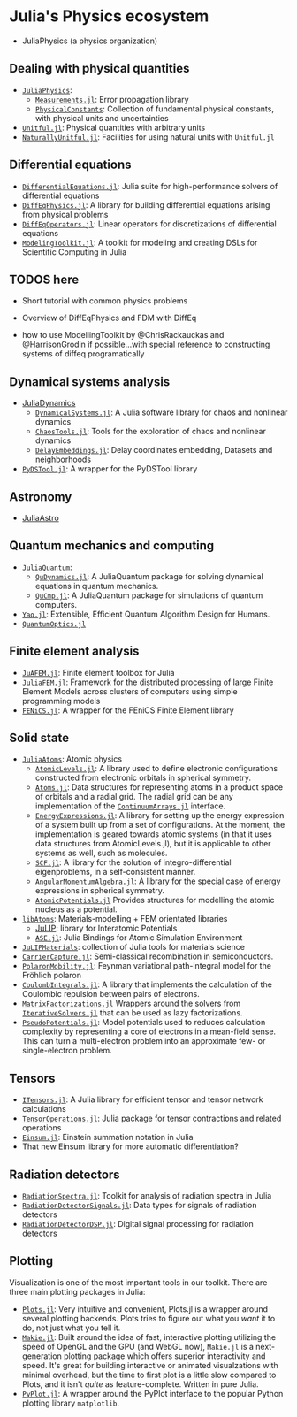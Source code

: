 # Julia's Physics ecosystem

- JuliaPhysics (a physics organization)

## Dealing with physical quantities

- [`JuliaPhysics`](https://github.com/JuliaPhysics/):
  - [`Measurements.jl`](https://github.com/JuliaPhysics/Measurements.jl): Error
    propagation library
  - [`PhysicalConstants`](https://github.com/JuliaPhysics/PhysicalConstants.jl):
    Collection of fundamental physical constants, with physical units and
    uncertainties
- [`Unitful.jl`](https://github.com/PainterQubits/Unitful.jl): Physical
  quantities with arbitrary units
- [`NaturallyUnitful.jl`](https://github.com/MasonProtter/NaturallyUnitful.jl):
  Facilities for using natural units with `Unitful.jl`

## Differential equations

- [`DifferentialEquations.jl`](https://github.com/JuliaDiffEq/DifferentialEquations.jl):
  Julia suite for high-performance solvers of differential equations
- [`DiffEqPhysics.jl`](https://github.com/JuliaDiffEq/DiffEqPhysics.jl): A
  library for building differential equations arising from physical problems
- [`DiffEqOperators.jl`](https://github.com/JuliaDiffEq/DiffEqOperators.jl/):
  Linear operators for discretizations of differential equations
- [`ModelingToolkit.jl`](https://github.com/JuliaDiffEq/ModelingToolkit.jl): A
  toolkit for modeling and creating DSLs for Scientific Computing in Julia

## TODOS here

- Short tutorial with common physics problems
- Overview of DiffEqPhysics and FDM with DiffEq

- how to use ModellingToolkit by @ChrisRackauckas and @HarrisonGrodin if possible...with special reference to constructing systems of diffeq programatically

## Dynamical systems analysis

- [JuliaDynamics](https://github.com/JuliaDynamics)
  - [`DynamicalSystems.jl`](https://github.com/JuliaDynamics/DynamicalSystems.jl):
    A Julia software library for chaos and nonlinear dynamics
  - [`ChaosTools.jl`](https://github.com/JuliaDynamics/ChaosTools.jl): Tools for
    the exploration of chaos and nonlinear dynamics
  - [`DelayEmbeddings.jl`](https://github.com/JuliaDynamics/DelayEmbeddings.jl):
    Delay coordinates embedding, Datasets and neighborhoods
- [`PyDSTool.jl`](https://github.com/JuliaDiffEq/PyDSTool.jl): A wrapper for the
  PyDSTool library


## Astronomy

- [JuliaAstro](https://github.com/JuliaAstro)

## Quantum mechanics and computing

- [`JuliaQuantum`](https://github.com/JuliaQuantum):
  - [`QuDynamics.jl`](https://github.com/JuliaQuantum/QuDynamics.jl): A
    JuliaQuantum package for solving dynamical equations in quantum mechanics.
  - [`QuCmp.jl`](https://github.com/JuliaQuantum/QuCmp.jl): A JuliaQuantum
    package for simulations of quantum computers.
- [`Yao.jl`](https://github.com/QuantumBFS/Yao.jl): Extensible, Efficient
  Quantum Algorithm Design for Humans.
- [`QuantumOptics.jl`](https://github.com/qojulia/QuantumOptics.jl)

## Finite element analysis

- [`JuAFEM.jl`](https://github.com/KristofferC/JuAFEM.jl): Finite element
  toolbox for Julia
- [`JuliaFEM.jl`](https://github.com/JuliaFEM/JuliaFEM.jl): Framework for the
  distributed processing of large Finite Element Models across clusters of
  computers using simple programming models
- [`FENiCS.jl`](https://github.com/JuliaDiffEq/FEniCS.jl): A wrapper for the
  FEniCS Finite Element library

## Solid state

- [`JuliaAtoms`](https://github.com/JuliaAtoms/): Atomic physics
  - [`AtomicLevels.jl`](https://github.com/JuliaAtoms/AtomicLevels.jl): A
    library used to define electronic configurations constructed from electronic
    orbitals in spherical symmetry.
  - [`Atoms.jl`](https://github.com/JuliaAtoms/Atoms.jl/): Data structures for
    representing atoms in a product space of orbitals and a radial grid. The
    radial grid can be any implementation of the
    [`ContinuumArrays.jl`](https://github.com/JuliaApproximation/ContinuumArrays.jl)
    interface.
  - [`EnergyExpressions.jl`](https://github.com/JuliaAtoms/EnergyExpressions.jl):
    A library for setting up the energy expression of a system built up from a
    set of configurations. At the moment, the implementation is geared towards
    atomic systems (in that it uses data structures from AtomicLevels.jl), but
    it is applicable to other systems as well, such as molecules.
  - [`SCF.jl`](https://github.com/JuliaAtoms/SCF.jl): A library for the solution
    of integro-differential eigenproblems, in a self-consistent manner.
  - [`AngularMomentumAlgebra.jl`](https://github.com/JuliaAtoms/AngularMomentumAlgebra.jl):
    A library for the special case of energy expressions in spherical symmetry.
  - [`AtomicPotentials.jl`](https://github.com/JuliaAtoms/AtomicPotentials.jl)
    Provides structures for modelling the atomic nucleus as a potential.
- [`libAtoms`](https://github.com/libAtoms/): Materials-modelling + FEM
  orientated libraries
  - [JuLIP](https://github.com/libAtoms/JuLIP.jl): library for Interatomic
    Potentials
  - [`ASE.jl`](https://github.com/libAtoms/ASE.jl): Julia Bindings for Atomic
    Simulation Environment
- [`JuLIPMaterials`](https://github.com/cortner/JuLIPMaterials.jl): collection
  of Julia tools for materials science
- [`CarrierCapture.jl`](https://github.com/WMD-group/CarrierCapture.jl):
  Semi-classical recombination in semiconductors.
- [`PolaronMobility.jl`](https://github.com/jarvist/PolaronMobility.jl): Feynman
  variational path-integral model for the Fröhlich polaron
- [`CoulombIntegrals.jl`](https://github.com/jagot/CoulombIntegrals.jl): A
  library that implements the calculation of the Coulombic repulsion between
  pairs of electrons.
- [`MatrixFactorizations.jl`](https://github.com/jagot/MatrixFactorizations.jl)
  Wrappers around the solvers from
  [`IterativeSolvers.jl`](https://github.com/JuliaMath/IterativeSolvers.jl) that
  can be used as lazy factorizations.
- [`PseudoPotentials.jl`](https://github.com/jagot/PseudoPotentials.jl): Model
  potentials used to reduces calculation complexity by representing a core of
  electrons in a mean-field sense.  This can turn a multi-electron problem into
  an approximate few- or single-electron problem.

## Tensors

- [`ITensors.jl`](https://github.com/ITensor/ITensors.jl): A Julia library for
  efficient tensor and tensor network calculations
- [`TensorOperations.jl`](https://github.com/Jutho/TensorOperations.jl): Julia
  package for tensor contractions and related operations
- [`Einsum.jl`](https://github.com/ahwillia/Einsum.jl): Einstein summation
  notation in Julia
- That new Einsum library for more automatic differentiation?

## Radiation detectors

- [`RadiationSpectra.jl`](https://github.com/JuliaPhysics/RadiationSpectra.jl):
  Toolkit for analysis of radiation spectra in Julia
- [`RadiationDetectorSignals.jl`](https://github.com/JuliaPhysics/RadiationDetectorSignals.jl):
  Data types for signals of radiation detectors
- [`RadiationDetectorDSP.jl`](https://github.com/JuliaPhysics/RadiationDetectorDSP.jl):
  Digital signal processing for radiation detectors

## Plotting

Visualization is one of the most important tools in our toolkit.
There are three main plotting packages in Julia:

- [`Plots.jl`](https://github.com/JuliaPlots/Plots.jl): Very intuitive and
  convenient, Plots.jl is a wrapper around several plotting backends.  Plots
  tries to figure out what you _want_ it to do, not just what you tell it.
- [`Makie.jl`](https://github.com/JuliaPlots/Makie.jl): Built around the idea of
  fast, interactive plotting utilizing the speed of OpenGL and the GPU (and
  WebGL now), `Makie.jl` is a next-generation plotting package which offers
  superior interactivity and speed.  It's great for building interactive or
  animated visualzations with minimal overhead, but the time to first plot is a
  little slow compared to Plots, and it isn't _quite_ as feature-complete.
  Written in pure Julia.
- [`PyPlot.jl`](https://github.com/JuliaPy/PyPlot.jl): A wrapper around the
  PyPlot interface to the popular Python plotting library `matplotlib`.
